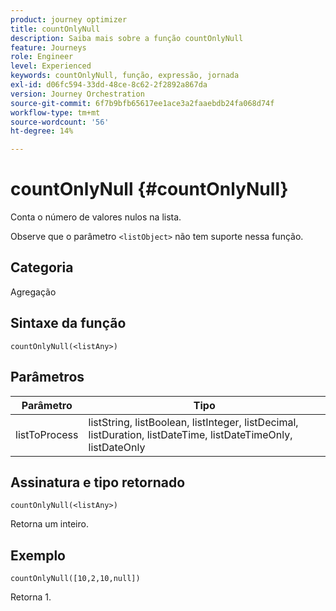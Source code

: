 ```yaml
---
product: journey optimizer
title: countOnlyNull
description: Saiba mais sobre a função countOnlyNull
feature: Journeys
role: Engineer
level: Experienced
keywords: countOnlyNull, função, expressão, jornada
exl-id: d06fc594-33dd-48ce-8c62-2f2892a867da
version: Journey Orchestration
source-git-commit: 6f7b9bfb65617ee1ace3a2faaebdb24fa068d74f
workflow-type: tm+mt
source-wordcount: '56'
ht-degree: 14%

---
```


# countOnlyNull {#countOnlyNull}

Conta o número de valores nulos na lista.

Observe que o parâmetro `<listObject>` não tem suporte nessa função.

## Categoria

Agregação

## Sintaxe da função

`countOnlyNull(<listAny>)`

## Parâmetros

| Parâmetro | Tipo |
|-----------|------------------|
| listToProcess | listString, listBoolean, listInteger, listDecimal, listDuration, listDateTime, listDateTimeOnly, listDateOnly |

## Assinatura e tipo retornado

`countOnlyNull(<listAny>)`

Retorna um inteiro.

## Exemplo

`countOnlyNull([10,2,10,null])`

Retorna 1.
